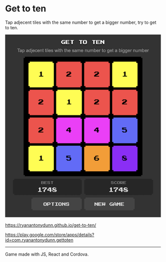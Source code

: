 # Get to ten

Tap adjecent tiles with the same number to get a bigger number, try to get to ten.

![get to ten](get-to-ten.png)

https://ryanantonydunn.github.io/get-to-ten/

https://play.google.com/store/apps/details?id=com.ryanantonydunn.gettoten

---

Game made with JS, React and Cordova.
